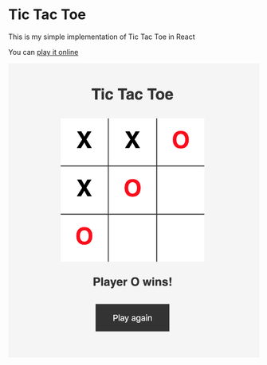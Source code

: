 # Tic Tac Toe

This is my simple implementation of Tic Tac Toe in React

You can [play it online](https://master--helpful-fairy-c19c4e.netlify.app/)

[![](./src/images/tic-tac-toe-screenshot.png "Screenshot of Tic Tac Toe game")
](#)
